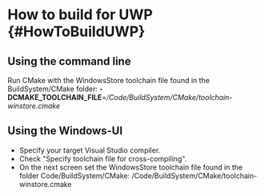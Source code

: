 How to build for UWP {#HowToBuildUWP}
================

Using the command line
----------------
Run CMake with the WindowsStore toolchain file found in the BuildSystem/CMake folder:
**-DCMAKE_TOOLCHAIN_FILE**=_<RepositoryDirectory>/Code/BuildSystem/CMake/toolchain-winstore.cmake_

Using the Windows-UI
----------------
* Specify your target Visual Studio compiler.
* Check "Specify toolchain file for cross-compiling".
* On the next screen set the WindowsStore toolchain file found in the folder Code/BuildSystem/CMake:
  <RepositoryDirectory>/Code/BuildSystem/CMake/toolchain-winstore.cmake
